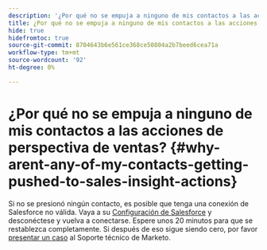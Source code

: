 ```yaml
---
description: '¿Por qué no se empuja a ninguno de mis contactos a las acciones de perspectiva de ventas? : Documentos de Marketo: documentación del producto'
title: ¿Por qué no se empuja a ninguno de mis contactos a las acciones de perspectiva de ventas?
hide: true
hidefromtoc: true
source-git-commit: 8704643b6e561ce368ce50804a2b7beed6cea71a
workflow-type: tm+mt
source-wordcount: '92'
ht-degree: 0%

---
```


# ¿Por qué no se empuja a ninguno de mis contactos a las acciones de perspectiva de ventas? {#why-arent-any-of-my-contacts-getting-pushed-to-sales-insight-actions}

Si no se presionó ningún contacto, es posible que tenga una conexión de Salesforce no válida. Vaya a su [Configuración de Salesforce](https://toutapp.com/login) y desconéctese y vuelva a conectarse. Espere unos 20 minutos para que se restablezca completamente. Si después de eso sigue siendo cero, por favor [presentar un caso](https://nation.marketo.com/t5/Support/ct-p/Support#) al Soporte técnico de Marketo.
